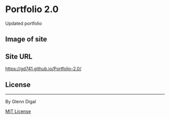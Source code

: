 #  Portfolio 2.0 #
Updated portfolio



## Image of site ##
## Site URL ##
https://gd741.github.io/Portfolio-2.0/

## License 
---
By Glenn Digal

[MIT License](/LICENSE)
